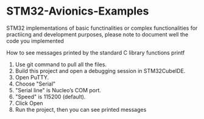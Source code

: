 # STM32-Avionics-Examples
STM32 implementations of basic functinalities or complex functionalities for practiicng and development purposes, please note to document well the code you implemented

How to see messages printed by the standard C library functions printf
  1. Use git command to pull all the files.
  2. Build this project and open a debugging session in STM32CubeIDE. 
  3. Open PuTTY.
  4. Choose "Serial"
  5. "Serial line" is Nucleo’s COM port.
  6. "Speed" is 115200 (default).
  7. Click Open
  8. Run the project, then you can see printed messages
